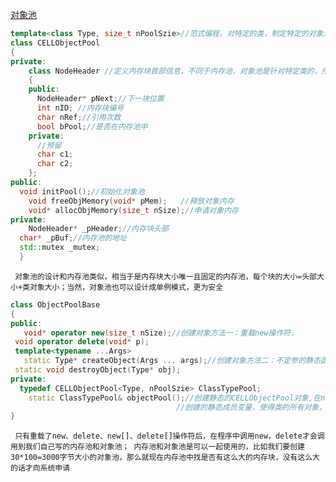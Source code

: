 [对象池](https://github.com/Planck-a/serve-in-cpp/blob/master/code/CELLObjectPool.hpp)
```cpp
template<class Type, size_t nPoolSzie>//范式编程，对特定的类，制定特定的对象池
class CELLObjectPool
{
private:
    class NodeHeader //定义内存块首部信息，不同于内存池，对象池是针对特定类的，所以块大小是唯一固定的
    {
    public:      
      NodeHeader* pNext;//下一块位置     
      int nID; //内存块编号      
      char nRef;//引用次数
      bool bPool;//是否在内存池中
    private:
      //预留
      char c1;
      char c2;
    };
public:
  void initPool();//初始化对象池
	void freeObjMemory(void* pMem);   //释放对象内存   
	void* allocObjMemory(size_t nSize);//申请对象内存
private:
	NodeHeader* _pHeader;//内存块头部
  char* _pBuf;//内存池的地址
  std::mutex _mutex;
  }
 ```
` 对象池的设计和内存池类似，相当于是内存块大小唯一且固定的内存池，每个块的大小=头部大小+类对象大小；当然，对象池也可以设计成单例模式，更为安全`
 ```cpp
 class ObjectPoolBase
 {
public:
	void* operator new(size_t nSize);//创建对象方法一：重载new操作符，
  void operator delete(void* p);
  template<typename ...Args>
	static Type* createObject(Args ... args);//创建对象方法二：不定参的静态函数，调用函数完成对象创建
  static void destroyObject(Type* obj);
private:
   typedef CELLObjectPool<Type, nPoolSzie> ClassTypePool;
	 static ClassTypePool& objectPool();//创建静态的CELLObjectPool对象,在new操作之前用静态方法调用之，以创建特定类型的对象池
                                      //创建的静态成员变量，使得类的所有对象，都可以共用同一个
 }
 ```
` 只有重载了new、delete、new[]、delete[]操作符后，在程序中调用new，delete才会调用到我们自己写的内存池和对象池；
 内存池和对象池是可以一起使用的，比如我们要创建30*100=3000字节大小的对象池，那么就现在内存池中找是否有这么大的内存块，没有这么大的话才向系统申请`
